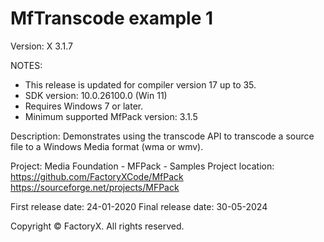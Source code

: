 # MfTranscode example 1
Version: X 3.1.7

NOTES: 
 - This release is updated for compiler version 17 up to 35.
 - SDK version: 10.0.26100.0 (Win 11)
 - Requires Windows 7 or later.
 - Minimum supported MfPack version: 3.1.5

Description:
Demonstrates using the transcode API to transcode a 
source file to a Windows Media format (wma or wmv).

Project: Media Foundation - MFPack - Samples
Project location: https://github.com/FactoryXCode/MfPack
                  https://sourceforge.net/projects/MFPack

First release date: 24-01-2020
Final release date: 30-05-2024

Copyright © FactoryX. All rights reserved.